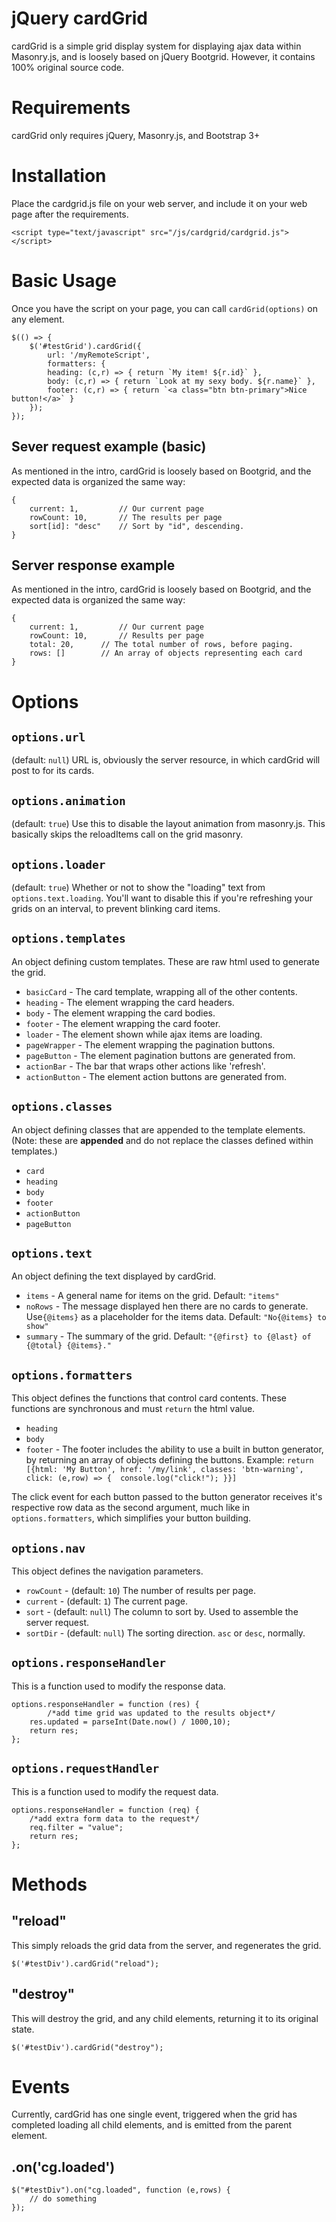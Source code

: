 # jQuery cardGrid
cardGrid is a simple grid display system for displaying ajax data within Masonry.js, and is loosely based on jQuery Bootgrid. However, it contains 100% original source code.

# Requirements
cardGrid only requires jQuery, Masonry.js, and Bootstrap 3+

# Installation
Place the cardgrid.js file on your web server, and include it on your web page after the requirements.

    <script type="text/javascript" src="/js/cardgrid/cardgrid.js"></script>

# Basic Usage
Once you have the script on your page, you can call `cardGrid(options)` on any element.

    $(() => {
    	$('#testGrid').cardGrid({
    		url: '/myRemoteScript',
    		formatters: {
    		heading: (c,r) => { return `My item! ${r.id}` },
    		body: (c,r) => { return `Look at my sexy body. ${r.name}` },
    		footer: (c,r) => { return `<a class="btn btn-primary">Nice button!</a>` }
    	});
    });

## Sever request example (basic)
As mentioned in the intro, cardGrid is loosely based on Bootgrid, and the expected data is organized the same way:

    {
    	current: 1, 		// Our current page
    	rowCount: 10, 		// The results per page
    	sort[id]: "desc" 	// Sort by "id", descending.
    }
	

## Server response example
As mentioned in the intro, cardGrid is loosely based on Bootgrid, and the expected data is organized the same way:

    {
    	current: 1, 		// Our current page
    	rowCount: 10, 		// Results per page
    	total: 20, 		// The total number of rows, before paging.
    	rows: [] 		// An array of objects representing each card
    }


# Options 
## `options.url`
 (default: `null`)
 URL is, obviously the server resource, in which cardGrid will post to for its cards.
 
## `options.animation`
(default: `true`)
Use this to disable the layout animation from masonry.js. This basically skips the reloadItems call on the grid masonry.

## `options.loader`
(default: `true`)
Whether or not to show the "loading" text from `options.text.loading`. You'll want to disable this if you're refreshing your grids on an interval, to prevent blinking card items.

## `options.templates`
An object defining custom templates. These are raw html used to generate the grid. 

 - `basicCard`  - The card template, wrapping all of the other contents.
 - `heading` - The element wrapping the card headers.
 - `body` - The element wrapping the card bodies.
 - `footer` - The element wrapping the card footer. 
 - `loader` - The element shown while ajax items are loading.
 - `pageWrapper` - The element wrapping the pagination buttons.
 - `pageButton` - The element pagination buttons  are generated from.
 - `actionBar` - The bar that wraps other actions like 'refresh'. 
 - `actionButton` - The element action buttons are  generated from.

## `options.classes`
An object defining classes that are appended to the template elements. (Note: these are **appended** and do not replace the classes defined within templates.)

 - `card`
 - `heading`
 - `body`
 - `footer`
 - `actionButton`
 - `pageButton`

## `options.text`
An object defining the text displayed by cardGrid.	

 - `items` - A general name for items on the grid. Default: `"items"`
 - `noRows` - The message displayed hen there are no cards to generate. Use`{@items}` as a placeholder for the items data. Default: `"No{@items} to show"`
 - `summary` - The summary of the grid. Default: `"{@first} to {@last} of {@total} {@items}."`

## `options.formatters`
This object defines the functions that control card contents. These functions are synchronous and must `return` the html value.

 - `heading`
 - `body`
 - `footer` - The footer includes the ability to use a built in button generator, by returning an array of objects defining the buttons.
Example: `return [{html: 'My Button', href: '/my/link', classes: 'btn-warning', click: (e,row) => {  console.log("click!"); }}]`

The click event for each button passed to the button generator receives it's respective row data as the second argument, much like in `options.formatters`, which simplifies your button building.

## `options.nav`
This object defines the navigation parameters.

 - `rowCount` - (default: `10`) The number of results per page.
 - `current` - (default: `1`) The current page.
 - `sort` - (default: `null`) The column to sort by. Used to assemble the server request.
 - `sortDir` - (default: `null`) The sorting direction. `asc` or `desc`, normally.

## `options.responseHandler`
This is a function used to modify the response data.

    options.responseHandler = function (res) {
			/*add time grid was updated to the results object*/
    	res.updated = parseInt(Date.now() / 1000,10);
    	return res;
    };

## `options.requestHandler`
This is a function used to modify the request data.

    options.responseHandler = function (req) {
	    /*add extra form data to the request*/
	    req.filter = "value";
	    return res;
    };

# Methods

## "reload"
This simply reloads the grid data from the server, and regenerates the grid.

    $('#testDiv').cardGrid("reload");

## "destroy"
This will destroy the grid, and any child elements, returning it to its original state.

    $('#testDiv').cardGrid("destroy");

# Events
Currently, cardGrid has one single event, triggered when the grid has completed loading all child elements, and is emitted from the parent element.

## .on('cg.loaded')

    $("#testDiv").on("cg.loaded", function (e,rows) {
    	// do something
    });
